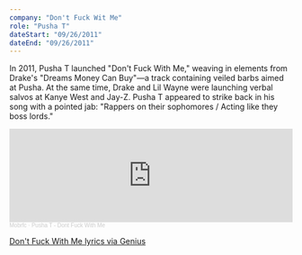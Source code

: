 ```yaml
---
company: "Don't Fuck Wit Me"
role: "Pusha T"
dateStart: "09/26/2011"
dateEnd: "09/26/2011"
---
```


In 2011, Pusha T launched "Don't Fuck With Me," weaving in elements from Drake's "Dreams Money Can Buy"—a track containing veiled barbs aimed at Pusha. At the same time, Drake and Lil Wayne were launching verbal salvos at Kanye West and Jay-Z. Pusha T appeared to strike back in his song with a pointed jab: "Rappers on their sophomores / Acting like they boss lords."

<iframe width="100%" height="166" scrolling="no" frameborder="no" allow="autoplay" src="https://w.soundcloud.com/player/?url=https%3A//api.soundcloud.com/tracks/148824692&color=%23ff5500&auto_play=false&hide_related=false&show_comments=true&show_user=true&show_reposts=false&show_teaser=true"></iframe><div style="font-size: 10px; color: #cccccc;line-break: anywhere;word-break: normal;overflow: hidden;white-space: nowrap;text-overflow: ellipsis; font-family: Interstate,Lucida Grande,Lucida Sans Unicode,Lucida Sans,Garuda,Verdana,Tahoma,sans-serif;font-weight: 100;"><a href="https://soundcloud.com/mobrfc" title="Mobrfc" target="_blank" style="color: #cccccc; text-decoration: none;">Mobrfc</a> · <a href="https://soundcloud.com/mobrfc/dont-fuck-with-me" title="Pusha T - Dont Fuck With Me" target="_blank" style="color: #cccccc; text-decoration: none;">Pusha T - Dont Fuck With Me</a></div>

[Don't Fuck With Me lyrics via Genius](https://genius.com/Pusha-t-dont-fuck-wit-me-lyrics)